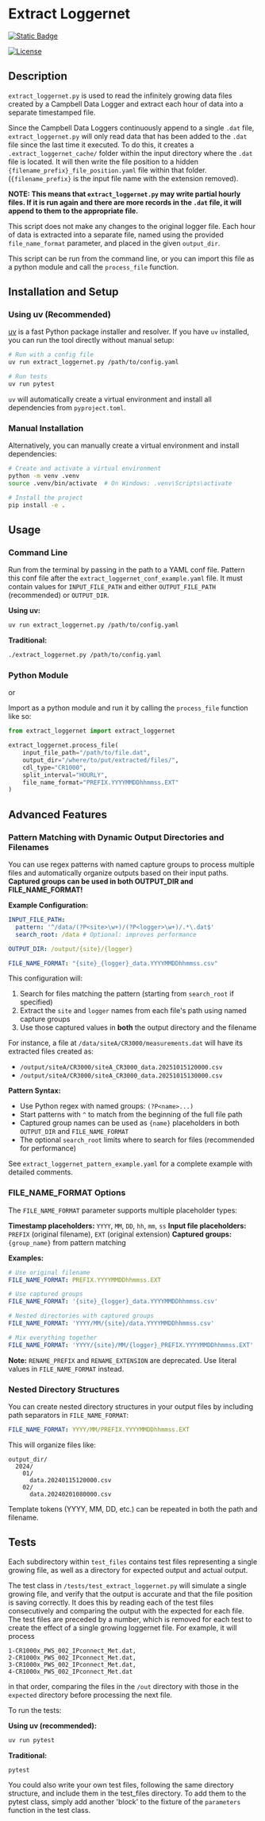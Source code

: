 # Extract Loggernet

[![Static Badge](https://img.shields.io/badge/DOI-10.11578/dc.20240322.9-blue)](https://doi.org/10.11578/dc.20240322.9)

[![License](https://img.shields.io/badge/License-BSD_2--Clause-orange.svg)](https://opensource.org/licenses/BSD-2-Clause)

## Description

`extract_loggernet.py` is used to read the infinitely growing data files created by a Campbell Data Logger and extract each hour of data into a separate timestamped file.

Since the Campbell Data Loggers continuously append to a single `.dat` file, `extract_loggernet.py` will only read data that has been added to the `.dat` file since the last time it executed. To do this, it creates a `.extract_loggernet_cache/` folder within the input directory where the `.dat` file is located. It will then write the file position to a hidden
`{filename_prefix}_file_position.yaml` file within that folder. (`{filename_prefix}` is the input file name with the extension removed).

**NOTE: This means that `extract_loggernet.py` may write partial hourly files. If it is run again and there are more records in the `.dat` file, it will append to them to the appropriate file.**

This script does not make any changes to the original logger file. Each hour of data is extracted into a separate file, named using the provided `file_name_format` parameter, and placed in the given `output_dir`.

This script can be run from the command line, or you can import this file as a python module and call the `process_file` function.

## Installation and Setup

### Using uv (Recommended)

[uv](https://github.com/astral-sh/uv) is a fast Python package installer and resolver. If you have `uv` installed, you can run the tool directly without manual setup:

```bash
# Run with a config file
uv run extract_loggernet.py /path/to/config.yaml

# Run tests
uv run pytest
```

`uv` will automatically create a virtual environment and install all dependencies from `pyproject.toml`.

### Manual Installation

Alternatively, you can manually create a virtual environment and install dependencies:

```bash
# Create and activate a virtual environment
python -m venv .venv
source .venv/bin/activate  # On Windows: .venv\Scripts\activate

# Install the project
pip install -e .
```

## Usage

### Command Line

Run from the terminal by passing in the path to a YAML conf file. Pattern this conf file after the `extract_loggernet_conf_example.yaml` file. It must contain values for `INPUT_FILE_PATH` and either `OUTPUT_FILE_PATH` (recommended) or `OUTPUT_DIR`.

**Using uv:**

```bash
uv run extract_loggernet.py /path/to/config.yaml
```

**Traditional:**

```bash
./extract_loggernet.py /path/to/config.yaml
```

### Python Module

or

Import as a python module and run it by calling the `process_file` function like so:

```python
from extract_loggernet import extract_loggernet

extract_loggernet.process_file(
    input_file_path="/path/to/file.dat",
    output_dir="/where/to/put/extracted/files/",
    cdl_type="CR1000",
    split_interval="HOURLY",
    file_name_format="PREFIX.YYYYMMDDhhmmss.EXT"
)
```

## Advanced Features

### Pattern Matching with Dynamic Output Directories and Filenames

You can use regex patterns with named capture groups to process multiple files and automatically organize outputs based on their input paths. **Captured groups can be used in both OUTPUT_DIR and FILE_NAME_FORMAT!**

**Example Configuration:**

```yaml
INPUT_FILE_PATH:
  pattern: '^/data/(?P<site>\w+)/(?P<logger>\w+)/.*\.dat$'
  search_root: /data # Optional: improves performance

OUTPUT_DIR: /output/{site}/{logger}

FILE_NAME_FORMAT: "{site}_{logger}_data.YYYYMMDDhhmmss.csv"
```

This configuration will:

1. Search for files matching the pattern (starting from `search_root` if specified)
2. Extract the `site` and `logger` names from each file's path using named capture groups
3. Use those captured values in **both** the output directory and the filename

For instance, a file at `/data/siteA/CR3000/measurements.dat` will have its extracted files created as:

- `/output/siteA/CR3000/siteA_CR3000_data.20251015120000.csv`
- `/output/siteA/CR3000/siteA_CR3000_data.20251015130000.csv`

**Pattern Syntax:**

- Use Python regex with named groups: `(?P<name>...)`
- Start patterns with `^` to match from the beginning of the full file path
- Captured group names can be used as `{name}` placeholders in both `OUTPUT_DIR` and `FILE_NAME_FORMAT`
- The optional `search_root` limits where to search for files (recommended for performance)

See `extract_loggernet_pattern_example.yaml` for a complete example with detailed comments.

### FILE_NAME_FORMAT Options

The `FILE_NAME_FORMAT` parameter supports multiple placeholder types:

**Timestamp placeholders:** `YYYY`, `MM`, `DD`, `hh`, `mm`, `ss`
**Input file placeholders:** `PREFIX` (original filename), `EXT` (original extension)
**Captured groups:** `{group_name}` from pattern matching

**Examples:**

```yaml
# Use original filename
FILE_NAME_FORMAT: PREFIX.YYYYMMDDhhmmss.EXT

# Use captured groups
FILE_NAME_FORMAT: '{site}_{logger}_data.YYYYMMDDhhmmss.csv'

# Nested directories with captured groups
FILE_NAME_FORMAT: 'YYYY/MM/{site}/data.YYYYMMDDhhmmss.csv'

# Mix everything together
FILE_NAME_FORMAT: 'YYYY/{site}/MM/{logger}_PREFIX.YYYYMMDDhhmmss.EXT'
```

**Note:** `RENAME_PREFIX` and `RENAME_EXTENSION` are deprecated. Use literal values in `FILE_NAME_FORMAT` instead.

### Nested Directory Structures

You can create nested directory structures in your output files by including path separators in `FILE_NAME_FORMAT`:

```yaml
FILE_NAME_FORMAT: YYYY/MM/PREFIX.YYYYMMDDhhmmss.EXT
```

This will organize files like:

```text
output_dir/
  2024/
    01/
      data.20240115120000.csv
    02/
      data.20240201080000.csv
```

Template tokens (YYYY, MM, DD, etc.) can be repeated in both the path and filename.

## Tests

Each subdirectory within `test_files` contains test files representing a single growing file, as well as a directory for expected output and actual output.

The test class in `/tests/test_extract_loggernet.py` will simulate a single growing file, and verify that the output is accurate and that the file position is saving correctly. It does this by reading each of the test files consecutively and comparing the output with the expected for each file. The test files are preceded by a number, which is removed for each test to create the effect of a single growing loggernet file. For example, it will process

```text
1-CR1000x_PWS_002_IPconnect_Met.dat,
2-CR1000x_PWS_002_IPconnect_Met.dat,
3-CR1000x_PWS_002_IPconnect_Met.dat,
4-CR1000x_PWS_002_IPconnect_Met.dat
```

in that order, comparing the files in the `/out` directory with those in the `expected` directory before processing the next file.

To run the tests:

**Using uv (recommended):**

```bash
uv run pytest
```

**Traditional:**

```bash
pytest
```

You could also write your own test files, following the same directory structure, and include them in the test_files directory. To add them to the pytest class, simply add another 'block' to the fixture of the `parameters` function in the test class.
